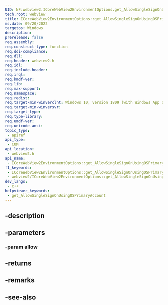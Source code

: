 ```yaml
---
UID: NF:webview2.ICoreWebView2EnvironmentOptions.get_AllowSingleSignOnUsingOSPrimaryAccount
tech.root: webview
title: ICoreWebView2EnvironmentOptions::get_AllowSingleSignOnUsingOSPrimaryAccount
ms.date: 09/20/2022
targetos: Windows
description: 
prerelease: false
req.assembly: 
req.construct-type: function
req.ddi-compliance: 
req.dll: 
req.header: webview2.h
req.idl: 
req.include-header: 
req.irql: 
req.kmdf-ver: 
req.lib: 
req.max-support: 
req.namespace: 
req.redist: 
req.target-min-winverclnt: Windows 10, version 1809 (with Windows App SDK 1.1 or later)
req.target-min-winversvr: 
req.target-type: 
req.type-library: 
req.umdf-ver: 
req.unicode-ansi: 
topic_type:
 - apiref
api_type:
 - COM
api_location:
 - webview2.h
api_name:
 - ICoreWebView2EnvironmentOptions::get_AllowSingleSignOnUsingOSPrimaryAccount
f1_keywords:
 - ICoreWebView2EnvironmentOptions::get_AllowSingleSignOnUsingOSPrimaryAccount
 - webview2/ICoreWebView2EnvironmentOptions::get_AllowSingleSignOnUsingOSPrimaryAccount
dev_langs:
 - c++
helpviewer_keywords:
 - get_AllowSingleSignOnUsingOSPrimaryAccount
---
```


## -description

## -parameters

### -param allow

## -returns

## -remarks

## -see-also


